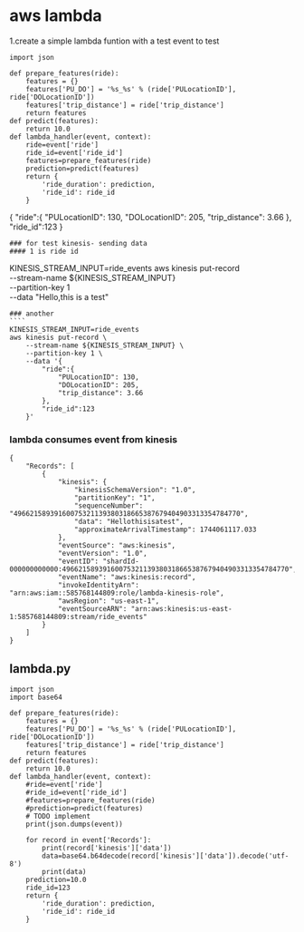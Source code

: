 # aws lambda 
1.create a simple lambda funtion with a test event to test
```
import json

def prepare_features(ride):
    features = {}
    features['PU_DO'] = '%s_%s' % (ride['PULocationID'], ride['DOLocationID'])
    features['trip_distance'] = ride['trip_distance']
    return features
def predict(features):
    return 10.0
def lambda_handler(event, context):
    ride=event['ride']
    ride_id=event['ride_id']
    features=prepare_features(ride)
    prediction=predict(features)
    return {
        'ride_duration': prediction,
        'ride_id': ride_id
    }

```
{
  "ride":{
    "PULocationID": 130,
    "DOLocationID": 205,
    "trip_distance": 3.66
  },
  "ride_id":123
}
```
### for test kinesis- sending data
#### 1 is ride id
`````
KINESIS_STREAM_INPUT=ride_events
aws kinesis put-record \
    --stream-name ${KINESIS_STREAM_INPUT} \
    --partition-key 1 \
    --data "Hello,this is a test"
`````
### another
````
KINESIS_STREAM_INPUT=ride_events
aws kinesis put-record \
    --stream-name ${KINESIS_STREAM_INPUT} \
    --partition-key 1 \
    --data '{
        "ride":{
            "PULocationID": 130,
            "DOLocationID": 205,
            "trip_distance": 3.66
        },
        "ride_id":123
    }'
`````
### lambda consumes event from kinesis
````
{
    "Records": [
        {
            "kinesis": {
                "kinesisSchemaVersion": "1.0",
                "partitionKey": "1",
                "sequenceNumber": "49662158939160075321139380318665387679404903313354784770",
                "data": "Hellothisisatest",
                "approximateArrivalTimestamp": 1744061117.033
            },
            "eventSource": "aws:kinesis",
            "eventVersion": "1.0",
            "eventID": "shardId-000000000000:49662158939160075321139380318665387679404903313354784770",
            "eventName": "aws:kinesis:record",
            "invokeIdentityArn": "arn:aws:iam::585768144809:role/lambda-kinesis-role",
            "awsRegion": "us-east-1",
            "eventSourceARN": "arn:aws:kinesis:us-east-1:585768144809:stream/ride_events"
        }
    ]
}
```````

## lambda.py
``````
import json
import base64

def prepare_features(ride):
    features = {}
    features['PU_DO'] = '%s_%s' % (ride['PULocationID'], ride['DOLocationID'])
    features['trip_distance'] = ride['trip_distance']
    return features
def predict(features):
    return 10.0
def lambda_handler(event, context):
    #ride=event['ride']
    #ride_id=event['ride_id']
    #features=prepare_features(ride)
    #prediction=predict(features)
    # TODO implement
    print(json.dumps(event))

    for record in event['Records']:
        print(record['kinesis']['data'])
        data=base64.b64decode(record['kinesis']['data']).decode('utf-8')
        print(data)
    prediction=10.0
    ride_id=123
    return {
        'ride_duration': prediction,
        'ride_id': ride_id
    }
